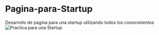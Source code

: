 # Pagina-para-Startup
Desarrollo de pagina para una startup utilizando todos los conocimientos
![Practica para una Startup](https://user-images.githubusercontent.com/49293335/104104476-7192d980-5276-11eb-8a91-e5d5ddb0069b.png)
